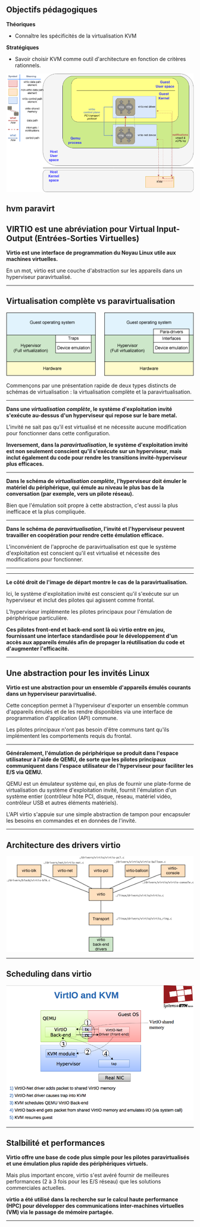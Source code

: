 
## Objectifs pédagogiques

**Théoriques**

- Connaître les spécificités de la virtualisation KVM

**Stratégiques**

- Savoir choisir KVM comme outil d'architecture en fonction de critères rationnels.


![](../../static/img/kvm/kvm-virtio.png)


hvm 
paravirt
---

##  VIRTIO est une abréviation pour Virtual Input-Output (Entrées-Sorties Virtuelles)

**Virtio est une interface de programmation du Noyau Linux utile aux machines virtuelles.**

En un mot, virtio est une couche d'abstraction sur les appareils dans un hyperviseur paravirtualisé. 





---

## Virtualisation complète vs paravirtualisation

![](../../static/img/kvm/kvm-paravirtualization.gif)

Commençons par une présentation rapide de deux types distincts de schémas de virtualisation : la virtualisation complète et la paravirtualisation. 





---

**Dans une _virtualisation complète_, le système d'exploitation invité s'exécute au-dessus d'un hyperviseur qui repose sur le bare metal.** 

L'invité ne sait pas qu'il est virtualisé et ne nécessite aucune modification pour fonctionner dans cette configuration. 





**Inversement, dans la _paravirtualisation_, le système d'exploitation invité est non seulement conscient qu'il s'exécute sur un hyperviseur, mais inclut également du code pour rendre les transitions invité-hyperviseur plus efficaces.**

---

**Dans le schéma de _virtualisation complète_, l'hyperviseur doit émuler le matériel du périphérique, qui émule au niveau le plus bas de la conversation (par exemple, vers un pilote réseau).** 

Bien que l'émulation soit propre à cette abstraction, c'est aussi la plus inefficace et la plus compliquée. 





---

**Dans le schéma de _paravirtualisation_, l'invité et l'hyperviseur peuvent travailler en coopération pour rendre cette émulation efficace.** 

L'inconvénient de l'approche de paravirtualisation est que le système d'exploitation est conscient qu'il est virtualisé et nécessite des modifications pour fonctionner.

---
---
**Le côté droit de l'image de départ montre le cas de la paravirtualisation.** 

Ici, le système d'exploitation invité est conscient qu'il s'exécute sur un hyperviseur et inclut des pilotes qui agissent comme frontal. 





L'hyperviseur implémente les pilotes principaux pour l'émulation de périphérique particulière. 





**Ces pilotes front-end et back-end sont là où virtio entre en jeu, fournissant une interface standardisée pour le développement d'un accès aux appareils émulés afin de propager la réutilisation du code et d'augmenter l'efficacité.**

---

## Une abstraction pour les invités Linux

**Virtio est une abstraction pour un ensemble d'appareils émulés courants dans un hyperviseur paravirtualisé.** 

Cette conception permet à l'hyperviseur d'exporter un ensemble commun d'appareils émulés et de les rendre disponibles via une interface de programmation d'application (API) commune. 





Les pilotes principaux n'ont pas besoin d'être communs tant qu'ils implémentent les comportements requis du frontal.

--- 

**Généralement, l'émulation de périphérique se produit dans l'espace utilisateur à l'aide de QEMU, de sorte que les pilotes principaux communiquent dans l'espace utilisateur de l'hyperviseur pour faciliter les E/S via QEMU.** 

QEMU est un émulateur système qui, en plus de fournir une plate-forme de virtualisation du système d'exploitation invité, fournit l'émulation d'un système entier (contrôleur hôte PCI, disque, réseau, matériel vidéo, contrôleur USB et autres éléments matériels).

L'API virtio s'appuie sur une simple abstraction de tampon pour encapsuler les besoins en commandes et en données de l'invité. 






---

## Architecture des drivers virtio
![](../../static/img/kvm/kvm-virtio-architecture.gif)


---
## Scheduling dans virtio
![](../../static/img/kvm/kvm-virtio-scheduling.png)

---

## Stalbilité et performances

**Virtio offre une base de code plus simple pour les pilotes paravirtualisés et une émulation plus rapide des périphériques virtuels.**

Mais plus important encore, virtio s'est avéré fournir de meilleures performances (2 à 3 fois pour les E/S réseau) que les solutions commerciales actuelles. 

**virtio a été utilisé dans la recherche sur le calcul haute performance (HPC) pour développer des communications inter-machines virtuelles (VM) via le passage de mémoire partagée.** 


---